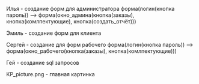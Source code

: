 Илья - создание форм для администратора 
форма(логин(кнопка пароль)) --> форма(окно_админа(кнопка(заказы), кнопка(комлпектующие), кнопка(создать_отчёт)))



Эмиль - создание форм для клиента

Сергей - создание для форм рабочего
форма(логин(кнопка пароль)) --> форма(окно_рабочего(кнопка(заказы), кнопка(комлпектующие)))



Гей - создание sql запросов


KP_picture.png - главная картинка
